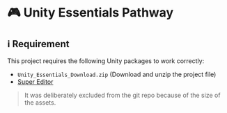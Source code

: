 # :video_game: Unity Essentials Pathway

## :information_source: Requirement

This project requires the following Unity packages to work correctly:

- `Unity_Essentials_Download.zip` (Download and unzip the project file)
- [Super Editor](https://assetstore.unity.com/packages/tools/utilities/super-editor-190349)

> It was deliberately excluded from the git repo because of the size of the assets.
